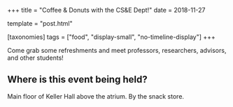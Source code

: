 +++
title = "Coffee & Donuts with the CS&E Dept!"
date = 2018-11-27

template = "post.html"

[taxonomies]
tags = ["food", "display-small", "no-timeline-display"]
+++

<!-- more -->

Come grab some refreshments and meet professors, researchers, advisors, and
other students!  

## Where is this event being held?  
Main floor of Keller Hall above the atrium. By the snack store. 
